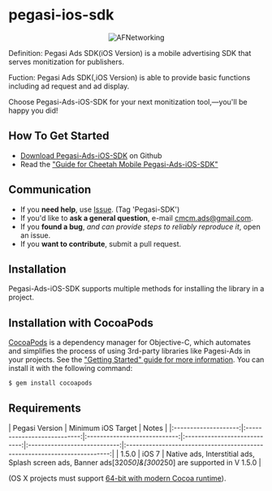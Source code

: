 # pegasi-ios-sdk
<p align="center" >
  <img src="http://dl.cm.ksmobile.com/static/res/21/59/pegasilogo.png" alt="AFNetworking" title="AFNetworking">
</p>

Definition: Pegasi Ads SDK(iOS Version) is a mobile advertising SDK that serves monitization for publishers. 

Fuction: Pegasi Ads SDK(,iOS Version) is able to provide basic functions including ad request and ad display.

Choose Pegasi-Ads-iOS-SDK for your next monitization tool,—you'll be happy you did!



## How To Get Started

- [Download Pegasi-Ads-iOS-SDK](https://github.com/CMAdSDK/pegasi-ios-sdk)  on Github 
- Read the ["Guide for Cheetah Mobile Pegasi-Ads-iOS-SDK" ](https://github.com/CMAdSDK/pegasi-ios-sdk/blob/master/Documents/IntergrationGuideForSDK.pdf)


## Communication

- If you **need help**, use [ Issue](https://github.com/CMAdSDK/pegasi-ios-sdk/issues). (Tag 'Pegasi-SDK')
- If you'd like to **ask a general question**, e-mail [cmcm.ads@gmail.com](?).
- If you **found a bug**, _and can provide steps to reliably reproduce it_, open an issue.
- If you **want to contribute**, submit a pull request.


## Installation
Pegasi-Ads-iOS-SDK supports multiple methods for installing the library in a project.

## Installation with CocoaPods

[CocoaPods](http://cocoapods.org) is a dependency manager for Objective-C, which automates and simplifies the process of using 3rd-party libraries like Pagesi-Ads in your projects. See the ["Getting Started" guide for more information](https://github.com/AFNetworking/AFNetworking/wiki/Getting-Started-with-AFNetworking). You can install it with the following command:

```bash
$ gem install cocoapods
```





## Requirements

| Pegasi Version | Minimum iOS Target | Notes  | 
|:--------------------:|:---------------------------:|:----------------------------:|:----------------------------:|:----------------------------:|:-------------------------------------------------------------------------:|
| 1.5.0 | iOS 7  |  Native ads,   Interstitial ads,  Splash screen ads, Banner ads[320*50]&[300*250] are supported in V 1.5.0 | 

(OS X projects must support [64-bit with modern Cocoa runtime](https://developer.apple.com/library/mac/#documentation/Cocoa/Conceptual/ObjCRuntimeGuide/Articles/ocrtVersionsPlatforms.html)).


